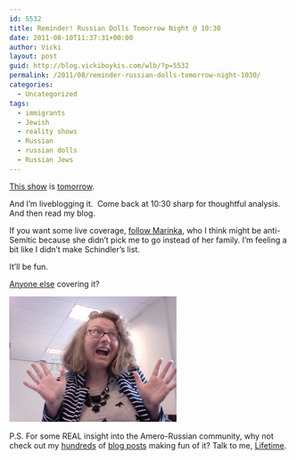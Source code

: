 ```yaml
---
id: 5532
title: Reminder! Russian Dolls Tomorrow Night @ 10:30
date: 2011-08-10T11:37:31+00:00
author: Vicki
layout: post
guid: http://blog.vickiboykis.com/wlb/?p=5532
permalink: /2011/08/reminder-russian-dolls-tomorrow-night-1030/
categories:
  - Uncategorized
tags:
  - immigrants
  - Jewish
  - reality shows
  - Russian
  - russian dolls
  - Russian Jews
---
```

<a href="http://blogs.wsj.com/speakeasy/2011/08/09/russian-dolls-i-really-can-see-russia-from-my-house/" target="_blank">This show</a> is [tomorrow](http://nymag.com/daily/entertainment/2011/08/russian_dolls.html).

And I&#8217;m liveblogging it.  Come back at 10:30 sharp for thoughtful analysis. And then read my blog.

If you want some live coverage, [follow Marinka](http://www.motherhoodinnyc.com/who-should-be-my-plus-one), who I think might be anti-Semitic because she didn&#8217;t pick me to go instead of her family. I&#8217;m feeling a bit like I didn&#8217;t make Schindler&#8217;s list.

It&#8217;ll be fun.

<a href="http://www.sheepsheadbites.com/2011/07/kagan-bashes-russian-dolls-brighton-beach-reality-show/" target="_blank">Anyone else</a> covering it?

[<img class="aligncenter size-full wp-image-5539" title="6bf847fe0c13e355a505a42deeccc805" src="https://raw.githubusercontent.com/veekaybee/wlb/gh-pages/assets/images/2011/08/6bf847fe0c13e355a505a42deeccc805.gif" alt="" width="300" height="225" />](https://raw.githubusercontent.com/veekaybee/wlb/gh-pages/assets/images/2011/08/6bf847fe0c13e355a505a42deeccc805.gif)

P.S. For some REAL insight into the Amero-Russian community, why not check out my <a href="http://blog.vickiboykis.com/wlb/tag/russian/" target="_blank">hundreds</a> of <a href="http://blog.vickiboykis.com/wlb/tag/russian-jews/" target="_blank">blog posts</a> making fun of it? Talk to me, <a href="http://blog.vickiboykis.com/wlb/2010/11/18/skrug/" target="_blank">Lifetime</a>.

&nbsp;

&nbsp;